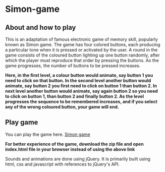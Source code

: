# Simon-game
## About and how to play
This is an adaptation of famous electronic game of memory skill, popularly known as Simon game. The game has four colored buttons, each producing a particular tone when it is pressed or activated by the user. A round in the game consists of the coloured button lighting up one button randomly, after which the player must reproduce that order by pressing the buttons. As the game progresses, the number of buttons to be pressed increases.

**Here, in the first level, a colour button would animate, say button 1 you need to click on that button. In the second level another button would animate, say button 2 you first need to click on button 1 than button 2. In next level another button would animate, say again button 2 so you need to click on button 1, than button 2 and finally button 2.
As the level progresses the sequence to be remembered increases, and if you select any of the wrong coloured button, your game will end.**

## Play game
You can play the game here. [Simon game](https://bhavesh0902.github.io/Simon-game/)

**For better experience of the game, download the zip file and open index.html file in your browser instead of using the above link**

Sounds and animations are done using jQuery. It is primarily built using html, css and javascript with references to jQuery's API.


